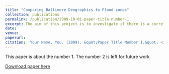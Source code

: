 ```yaml
---
title: "Comparing Baltimore Deographics to Flood zones"
collection: publications
permalink: /publication/2009-10-01-paper-title-number-1
excerpt: The aim of this project is to investigate if there is a correlation between where flood zones occur and the local demographics. Are people of BIPOC communities at higher risk of living in flood zones than white communities?<br/><img src='/images/white.png'>
date: 
venue: 
paperurl: 
citation: 'Your Name, You. (2009). &quot;Paper Title Number 1.&quot; <i>Journal 1</i>. 1(1).'
---
```

This paper is about the number 1. The number 2 is left for future work.

[Download paper here](http://academicpages.github.io/files/paper1.pdf)

